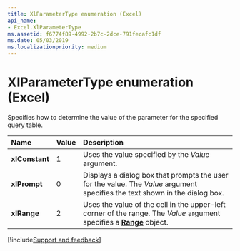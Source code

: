 ```yaml
---
title: XlParameterType enumeration (Excel)
api_name:
- Excel.XlParameterType
ms.assetid: f6774f89-4992-2b7c-2dce-791fecafc1df
ms.date: 05/03/2019
ms.localizationpriority: medium
---
```



# XlParameterType enumeration (Excel)

Specifies how to determine the value of the parameter for the specified query table.

|Name|Value|Description|
|:-----|:-----|:-----|
| **xlConstant**|1|Uses the value specified by the _Value_ argument.|
| **xlPrompt**|0|Displays a dialog box that prompts the user for the value. The _Value_ argument specifies the text shown in the dialog box.|
| **xlRange**|2|Uses the value of the cell in the upper-left corner of the range. The _Value_ argument specifies a **[Range](Excel.Range(object).md)** object.|



[!include[Support and feedback](~/includes/feedback-boilerplate.md)]